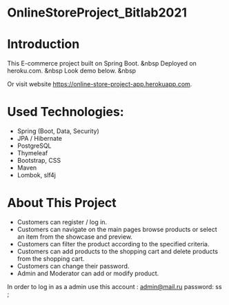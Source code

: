 # OnlineStoreProject_Bitlab2021

# Introduction

This E-commerce project built on Spring Boot. &nbsp
Deployed on heroku.com. &nbsp
Look demo below. &nbsp

Or visit website https://online-store-project-app.herokuapp.com.


# Used Technologies:

- Spring (Boot, Data, Security)
- JPA / Hibernate
- PostgreSQL
- Thymeleaf
- Bootstrap, CSS
- Maven
- Lombok, slf4j

# About This Project

- Customers can register / log in.
- Customers can navigate on the main pages browse products or select an item from the showcase and preview.
- Customers can filter the product according to the specified criteria.
- Customers can add products to the shopping cart and delete products from the shopping cart.
- Customers can change their password.
- Admin and Moderator can add or modify product.

In order to log in as a admin use this account :  admin@mail.ru    password: ss ; 



